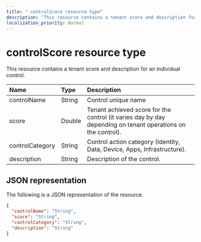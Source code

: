 ```yaml
---
title: " controlScore resource type"
description: "This resource contains a tenant score and description for an individual control."
localization_priority: Normal
---
```


#  controlScore resource type

This resource contains a tenant score and description for an individual control.

|Name |Type |Description |
|:--|:--|:--|
|	controlName	|	String	|	Control unique name	|
|	score	|	Double	|  Tenant achieved score for the control (it varies day by day depending on tenant operations on the control). |
|	controlCategory	|	String	|  Control action category (Identity, Data, Device, Apps, Infrastructure). |
|	description	|	String	|  Description of the control. |

## JSON representation

The following is a JSON representation of the resource.

<!-- {
  "blockType": "resource",
  "optionalProperties": [

  ],
  "@odata.type": "microsoft.graph.controlScore"
}-->

```json
{
  "controlName": "String",
  "score": "String",
  "controlCategory": "String",
  "description": "String"
}

```


<!-- {
  "type": "#page.annotation",
  "description": "controlScore resource",
  "keywords": "",
  "section": "documentation",
  "tocPath": ""
}-->
